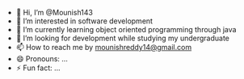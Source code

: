 - 👋 Hi, I’m @Mounish143
- 👀 I’m interested in software development
- 🌱 I’m currently learning object oriented programming through java 
- 💞️ I’m looking for development while studying my undergraduate
- 📫 How to reach me by mounishreddy14@gmail.com
- 😄 Pronouns: ...
- ⚡ Fun fact: ...

<!---
Mounish143/Mounish143 is a ✨ special ✨ repository because its `README.md` (this file) appears on your GitHub profile.
You can click the Preview link to take a look at your changes.
--->
